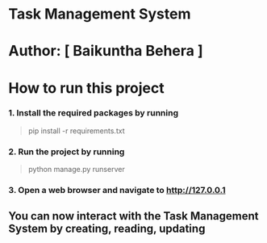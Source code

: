 # Task Management System

# Author: [ Baikuntha Behera ]

# How to run this project
### 1. Install the required packages by running 
  > pip install -r requirements.txt   
### 2. Run the project by running
  > python manage.py runserver
### 3. Open a web browser and navigate to http://127.0.0.1
## You can now interact with the Task Management System by creating, reading, updating 